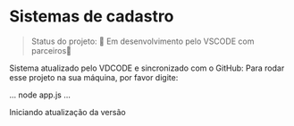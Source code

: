 # Sistemas de cadastro

> Status do projeto: :construction: Em desenvolvimento pelo VSCODE com parceiros:construction:

Sistema atualizado pelo VDCODE e sincronizado com o GitHub:
Para rodar esse projeto na sua máquina, por favor digite:
 
 ...
 node app.js
 ...

Iniciando atualização da versão
